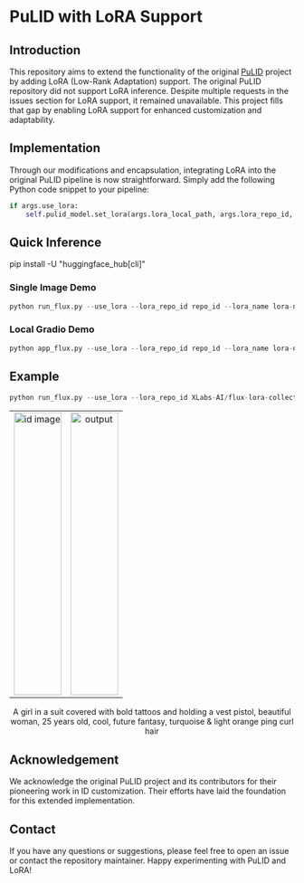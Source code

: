 # PuLID with LoRA Support

## Introduction

This repository aims to extend the functionality of the original [PuLID](https://github.com/ToTheBeginning/PuLID) project by adding LoRA (Low-Rank Adaptation) support. The original PuLID repository did not support LoRA inference. Despite multiple requests in the issues section for LoRA support, it remained unavailable. This project fills that gap by enabling LoRA support for enhanced customization and adaptability.

## Implementation

Through our modifications and encapsulation, integrating LoRA into the original PuLID pipeline is now straightforward. Simply add the following Python code snippet to your pipeline:
```python
if args.use_lora:
    self.pulid_model.set_lora(args.lora_local_path, args.lora_repo_id, args.lora_name, args.lora_weight)
```

## Quick Inference
pip install -U "huggingface_hub[cli]"
### Single Image Demo
```python
python run_flux.py --use_lora --lora_repo_id repo_id --lora_name lora-name.safetensors
```

### Local Gradio Demo
```python
python app_flux.py --use_lora --lora_repo_id repo_id --lora_name lora-name.safetensors
```

## Example
```python
python run_flux.py --use_lora --lora_repo_id XLabs-AI/flux-lora-collection --lora_name realism_lora.safetensors  
```

<table style="width: 100%; border-collapse: collapse;">
  <tr>
    <td style="width: 50%; text-align: center; vertical-align: top;">
      <img src="example_inputs/liuyifei.png" style="width: 100%; height: 500px; object-fit: contain;" alt="id image">
    </td>
    <td style="width: 50%; text-align: center; vertical-align: top;">
      <img src="examples/liuyifei_example.png" style="width: 100%; height: 500px; object-fit: contain;" alt="output">
    </td>
  </tr>
</table>

<p style="text-align: center; margin-top: 10px;">
  A girl in a suit covered with bold tattoos and holding a vest pistol, beautiful woman, 25 years old, cool, future fantasy, turquoise & light orange ping curl hair
</p>

## Acknowledgement
We acknowledge the original PuLID project and its contributors for their pioneering work in ID customization. Their efforts have laid the foundation for this extended implementation.
## Contact
If you have any questions or suggestions, please feel free to open an issue or contact the repository maintainer.
Happy experimenting with PuLID and LoRA!
